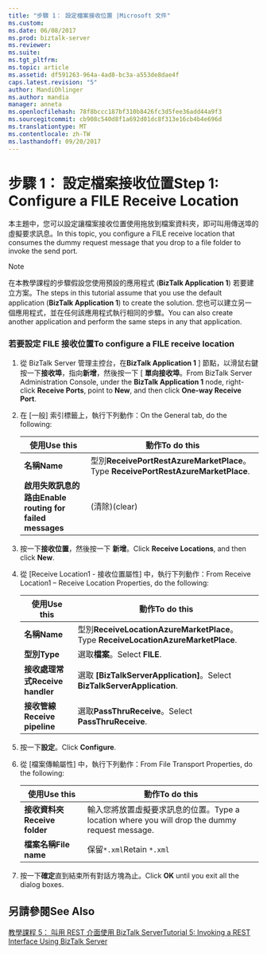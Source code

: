 ```yaml
---
title: "步驟 1： 設定檔案接收位置 |Microsoft 文件"
ms.custom: 
ms.date: 06/08/2017
ms.prod: biztalk-server
ms.reviewer: 
ms.suite: 
ms.tgt_pltfrm: 
ms.topic: article
ms.assetid: df591263-964a-4ad8-bc3a-a553de8dae4f
caps.latest.revision: "5"
author: MandiOhlinger
ms.author: mandia
manager: anneta
ms.openlocfilehash: 78f8bccc187bf310b8426fc3d5fee36add44a9f3
ms.sourcegitcommit: cb908c540d8f1a692d01dc8f313e16cb4b4e696d
ms.translationtype: MT
ms.contentlocale: zh-TW
ms.lasthandoff: 09/20/2017
---
```

# <a name="step-1-configure-a-file-receive-location"></a><span data-ttu-id="0ea4c-102">步驟 1： 設定檔案接收位置</span><span class="sxs-lookup"><span data-stu-id="0ea4c-102">Step 1: Configure a FILE Receive Location</span></span>
<span data-ttu-id="0ea4c-103">本主題中，您可以設定讓檔案接收位置使用拖放到檔案資料夾，即可叫用傳送埠的虛擬要求訊息。</span><span class="sxs-lookup"><span data-stu-id="0ea4c-103">In this topic, you configure a FILE receive location that consumes the dummy request message that you drop to a file folder to invoke the send port.</span></span>  
  
> [!NOTE]
>  <span data-ttu-id="0ea4c-104">在本教學課程的步驟假設您使用預設的應用程式 (**BizTalk Application 1**) 若要建立方案。</span><span class="sxs-lookup"><span data-stu-id="0ea4c-104">The steps in this tutorial assume that you use the default application (**BizTalk Application 1**) to create the solution.</span></span> <span data-ttu-id="0ea4c-105">您也可以建立另一個應用程式，並在任何該應用程式執行相同的步驟。</span><span class="sxs-lookup"><span data-stu-id="0ea4c-105">You can also create another application and perform the same steps in any that application.</span></span>  
  
### <a name="to-configure-a-file-receive-location"></a><span data-ttu-id="0ea4c-106">若要設定 FILE 接收位置</span><span class="sxs-lookup"><span data-stu-id="0ea4c-106">To configure a FILE receive location</span></span>  
  
1.  <span data-ttu-id="0ea4c-107">從 BizTalk Server 管理主控台，在**BizTalk Application 1** ] 節點，以滑鼠右鍵按一下**接收埠**，指向**新增**，然後按一下 [ **單向接收埠**。</span><span class="sxs-lookup"><span data-stu-id="0ea4c-107">From BizTalk Server Administration Console, under the **BizTalk Application 1** node, right-click **Receive Ports**, point to **New**, and then click **One-way Receive Port**.</span></span>  
  
2.  <span data-ttu-id="0ea4c-108">在 [一般] 索引標籤上，執行下列動作：</span><span class="sxs-lookup"><span data-stu-id="0ea4c-108">On the General tab, do the following:</span></span>  
  
    |<span data-ttu-id="0ea4c-109">使用</span><span class="sxs-lookup"><span data-stu-id="0ea4c-109">Use this</span></span>|<span data-ttu-id="0ea4c-110">動作</span><span class="sxs-lookup"><span data-stu-id="0ea4c-110">To do this</span></span>|  
    |--------------|----------------|  
    |<span data-ttu-id="0ea4c-111">**名稱**</span><span class="sxs-lookup"><span data-stu-id="0ea4c-111">**Name**</span></span>|<span data-ttu-id="0ea4c-112">型別**ReceivePortRestAzureMarketPlace**。</span><span class="sxs-lookup"><span data-stu-id="0ea4c-112">Type **ReceivePortRestAzureMarketPlace**.</span></span>|  
    |<span data-ttu-id="0ea4c-113">**啟用失敗訊息的路由**</span><span class="sxs-lookup"><span data-stu-id="0ea4c-113">**Enable routing for failed messages**</span></span>|<span data-ttu-id="0ea4c-114">(清除)</span><span class="sxs-lookup"><span data-stu-id="0ea4c-114">(clear)</span></span>|  
  
3.  <span data-ttu-id="0ea4c-115">按一下**接收位置**，然後按一下 **新增**。</span><span class="sxs-lookup"><span data-stu-id="0ea4c-115">Click **Receive Locations**, and then click **New**.</span></span>  
  
4.  <span data-ttu-id="0ea4c-116">從 [Receive Location1 - 接收位置屬性] 中，執行下列動作：</span><span class="sxs-lookup"><span data-stu-id="0ea4c-116">From Receive Location1 – Receive Location Properties, do the following:</span></span>  
  
    |<span data-ttu-id="0ea4c-117">使用</span><span class="sxs-lookup"><span data-stu-id="0ea4c-117">Use this</span></span>|<span data-ttu-id="0ea4c-118">動作</span><span class="sxs-lookup"><span data-stu-id="0ea4c-118">To do this</span></span>|  
    |--------------|----------------|  
    |<span data-ttu-id="0ea4c-119">**名稱**</span><span class="sxs-lookup"><span data-stu-id="0ea4c-119">**Name**</span></span>|<span data-ttu-id="0ea4c-120">型別**ReceiveLocationAzureMarketPlace**。</span><span class="sxs-lookup"><span data-stu-id="0ea4c-120">Type **ReceiveLocationAzureMarketPlace**.</span></span>|  
    |<span data-ttu-id="0ea4c-121">**型別**</span><span class="sxs-lookup"><span data-stu-id="0ea4c-121">**Type**</span></span>|<span data-ttu-id="0ea4c-122">選取**檔案**。</span><span class="sxs-lookup"><span data-stu-id="0ea4c-122">Select **FILE**.</span></span>|  
    |<span data-ttu-id="0ea4c-123">**接收處理常式**</span><span class="sxs-lookup"><span data-stu-id="0ea4c-123">**Receive handler**</span></span>|<span data-ttu-id="0ea4c-124">選取 **[BizTalkServerApplication]**。</span><span class="sxs-lookup"><span data-stu-id="0ea4c-124">Select **BizTalkServerApplication**.</span></span>|  
    |<span data-ttu-id="0ea4c-125">**接收管線**</span><span class="sxs-lookup"><span data-stu-id="0ea4c-125">**Receive pipeline**</span></span>|<span data-ttu-id="0ea4c-126">選取**PassThruReceive**。</span><span class="sxs-lookup"><span data-stu-id="0ea4c-126">Select **PassThruReceive**.</span></span>|  
  
5.  <span data-ttu-id="0ea4c-127">按一下**設定**。</span><span class="sxs-lookup"><span data-stu-id="0ea4c-127">Click **Configure**.</span></span>  
  
6.  <span data-ttu-id="0ea4c-128">從 [檔案傳輸屬性] 中，執行下列動作：</span><span class="sxs-lookup"><span data-stu-id="0ea4c-128">From File Transport Properties, do the following:</span></span>  
  
    |<span data-ttu-id="0ea4c-129">使用</span><span class="sxs-lookup"><span data-stu-id="0ea4c-129">Use this</span></span>|<span data-ttu-id="0ea4c-130">動作</span><span class="sxs-lookup"><span data-stu-id="0ea4c-130">To do this</span></span>|  
    |--------------|----------------|  
    |<span data-ttu-id="0ea4c-131">**接收資料夾**</span><span class="sxs-lookup"><span data-stu-id="0ea4c-131">**Receive folder**</span></span>|<span data-ttu-id="0ea4c-132">輸入您將放置虛擬要求訊息的位置。</span><span class="sxs-lookup"><span data-stu-id="0ea4c-132">Type a location where you will drop the dummy request message.</span></span>|  
    |<span data-ttu-id="0ea4c-133">**檔案名稱**</span><span class="sxs-lookup"><span data-stu-id="0ea4c-133">**File name**</span></span>|<span data-ttu-id="0ea4c-134">保留`*.xml`</span><span class="sxs-lookup"><span data-stu-id="0ea4c-134">Retain `*.xml`</span></span>|  
  
7.  <span data-ttu-id="0ea4c-135">按一下**確定**直到結束所有對話方塊為止。</span><span class="sxs-lookup"><span data-stu-id="0ea4c-135">Click **OK** until you exit all the dialog boxes.</span></span>  
  
## <a name="see-also"></a><span data-ttu-id="0ea4c-136">另請參閱</span><span class="sxs-lookup"><span data-stu-id="0ea4c-136">See Also</span></span>  
 [<span data-ttu-id="0ea4c-137">教學課程 5： 叫用 REST 介面使用 BizTalk Server</span><span class="sxs-lookup"><span data-stu-id="0ea4c-137">Tutorial 5: Invoking a REST Interface Using BizTalk Server</span></span>](../core/tutorial-5-invoking-a-rest-interface-using-biztalk-server.md)